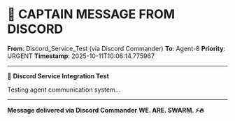 # 🚨 CAPTAIN MESSAGE FROM DISCORD

**From**: Discord_Service_Test (via Discord Commander)
**To**: Agent-8
**Priority**: URGENT
**Timestamp**: 2025-10-11T10:06:14.775967

---

🧪 **Discord Service Integration Test**

Testing agent communication system...

---

**Message delivered via Discord Commander**
**WE. ARE. SWARM. ⚡️🔥**
